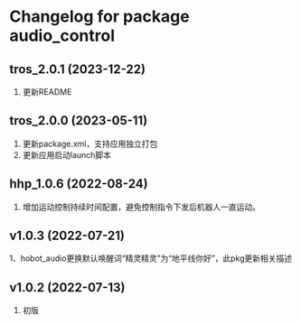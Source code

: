 # Changelog for package audio_control

tros_2.0.1 (2023-12-22)
------------------
1. 更新README


tros_2.0.0 (2023-05-11)
------------------
1. 更新package.xml，支持应用独立打包
2. 更新应用启动launch脚本


hhp_1.0.6 (2022-08-24)
------------------
1. 增加运动控制持续时间配置，避免控制指令下发后机器人一直运动。


v1.0.3 (2022-07-21)
------------------
1、hobot_audio更换默认唤醒词“精灵精灵”为“地平线你好”，此pkg更新相关描述


v1.0.2 (2022-07-13)
------------------
1. 初版